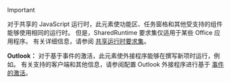 > [!IMPORTANT]
> 对于共享的 JavaScript 运行时，此元素使功能区、任务窗格和其他受支持的组件能够使用相同的运行时。 但是，SharedRuntime 要求集仅适用于某些 Office 应用程序。 有关详细信息，请参阅 [共享运行时要求集](../reference/requirement-sets/shared-runtime-requirement-sets.md)。
>
> **Outlook：** 对于基于事件的激活，此元素使外接程序能够在撰写新项时运行，例如。 有关支持的客户端和其他信息，请参阅配置 Outlook 外接程序进行基于 [事件的激活](../outlook/autolaunch.md)。
